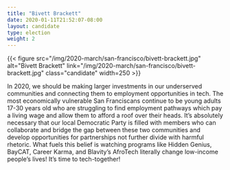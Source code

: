 ```yaml
---
title: "Bivett Brackett"
date: 2020-01-11T21:52:07-08:00
layout: candidate
type: election
weight: 2
---
```


{{< figure src="/img/2020-march/san-francisco/bivett-brackett.jpg"
           alt="Bivett Brackett"
           link="/img/2020-march/san-francisco/bivett-brackett.jpg"
           class="candidate"
           width=250
           >}}

In 2020, we should be making larger investments in our underserved communities
and connecting them to employment opportunities in tech.  The most economically
vulnerable San Franciscans continue to be young adults 17-30 years old who are
struggling to find employment pathways which pay a living wage and allow them
to afford a roof over their heads. It’s absolutely necessary that our local
Democratic Party is filled with members who can collaborate and bridge the gap
between these two communities and develop opportunities for partnerships not
further divide with harmful rhetoric.  What fuels this belief is watching
programs like Hidden Genius, BayCAT, Career Karma, and Blavity’s AfroTech
literally change low-income people’s lives!  It’s time to tech-together!
